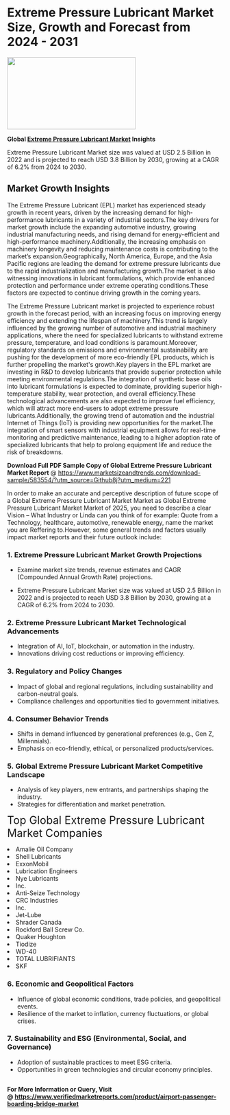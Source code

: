 <H1>Extreme Pressure Lubricant Market Size, Growth and Forecast from 2024 - 2031</H1><img class="aligncenter size-medium wp-image-584254" src="https://thirdeyenews.in/wp-content/uploads/2024/09/Global-Market-Research-300x168.jpeg" alt="" width="300" height="168" /><p><strong>Global&nbsp;<a href="https://www.marketsizeandtrends.com/download-sample/583554/?utm_source=Github8j?utm_medium=221">Extreme Pressure Lubricant Market</a> Insights</strong></p><p>Extreme Pressure Lubricant Market size was valued at USD 2.5 Billion in 2022 and is projected to reach USD 3.8 Billion by 2030, growing at a CAGR of 6.2% from 2024 to 2030.</p><p><h2>Market Growth Insights</h2> <p>The Extreme Pressure Lubricant (EPL) market has experienced steady growth in recent years, driven by the increasing demand for high-performance lubricants in a variety of industrial sectors.The key drivers for market growth include the expanding automotive industry, growing industrial manufacturing needs, and rising demand for energy-efficient and high-performance machinery.Additionally, the increasing emphasis on machinery longevity and reducing maintenance costs is contributing to the market’s expansion.Geographically, North America, Europe, and the Asia Pacific regions are leading the demand for extreme pressure lubricants due to the rapid industrialization and manufacturing growth.The market is also witnessing innovations in lubricant formulations, which provide enhanced protection and performance under extreme operating conditions.These factors are expected to continue driving growth in the coming years.</p> <p>The Extreme Pressure Lubricant market is projected to experience robust growth in the forecast period, with an increasing focus on improving energy efficiency and extending the lifespan of machinery.This trend is largely influenced by the growing number of automotive and industrial machinery applications, where the need for specialized lubricants to withstand extreme pressure, temperature, and load conditions is paramount.Moreover, regulatory standards on emissions and environmental sustainability are pushing for the development of more eco-friendly EPL products, which is further propelling the market's growth.Key players in the EPL market are investing in R&D to develop lubricants that provide superior protection while meeting environmental regulations.The integration of synthetic base oils into lubricant formulations is expected to dominate, providing superior high-temperature stability, wear protection, and overall efficiency.These technological advancements are also expected to improve fuel efficiency, which will attract more end-users to adopt extreme pressure lubricants.Additionally, the growing trend of automation and the industrial Internet of Things (IoT) is providing new opportunities for the market.The integration of smart sensors with industrial equipment allows for real-time monitoring and predictive maintenance, leading to a higher adoption rate of specialized lubricants that help to prolong equipment life and reduce the risk of breakdowns.</p><p><span class=""><strong>Download Full PDF Sample Copy of Global Extreme Pressure Lubricant Market Report</strong> @ <a href="https://www.marketsizeandtrends.com/download-sample/583554/?utm_source=Github8j?utm_medium=221" target="_blank">https://www.marketsizeandtrends.com/download-sample/583554/?utm_source=Github8j?utm_medium=221</a></span></p><p>In order to make an accurate and perceptive description of future scope of a Global&nbsp;Extreme Pressure Lubricant Market Market as Global&nbsp;Extreme Pressure Lubricant Market Market of 2025, you need to describe a clear Vision &ndash; What Industry or Linda can you think of for example: Quote from a Technology, healthcare, automotive, renewable energy, name the market you are Reffering to.However, some general trends and factors usually impact market reports and their future outlook include:</p><h3>1.&nbsp;<strong>Extreme Pressure Lubricant Market Growth Projections</strong></h3><ul><li>Examine market size trends, revenue estimates and CAGR (Compounded Annual Growth Rate) projections.</li><li><p>Extreme Pressure Lubricant Market size was valued at USD 2.5 Billion in 2022 and is projected to reach USD 3.8 Billion by 2030, growing at a CAGR of 6.2% from 2024 to 2030.</p></li></ul><h3>2.&nbsp;<strong>Extreme Pressure Lubricant Market Technological Advancements</strong></h3><ul><li>Integration of AI, IoT, blockchain, or automation in the industry.</li><li>Innovations driving cost reductions or improving efficiency.</li></ul><h3>3.&nbsp;<strong>Regulatory and Policy Changes</strong></h3><ul><li>Impact of global and regional regulations, including sustainability and carbon-neutral goals.</li><li>Compliance challenges and opportunities tied to government initiatives.</li></ul><h3>4.&nbsp;<strong>Consumer Behavior Trends</strong></h3><ul><li>Shifts in demand influenced by generational preferences (e.g., Gen Z, Millennials).</li><li>Emphasis on eco-friendly, ethical, or personalized products/services.</li></ul><h3>5.&nbsp;<strong>Global Extreme Pressure Lubricant Market Competitive Landscape</strong></h3><ul><li>Analysis of key players, new entrants, and partnerships shaping the industry.</li><li>Strategies for differentiation and market penetration.</li></ul><p data-pm-slice="1 1 []"><span style="color: inherit; font-family: inherit; font-size: 25px;">Top Global Extreme Pressure Lubricant Market Companies</span></p><div class="" data-test-id=""><p><li>Amalie Oil Company</li><li> Shell Lubricants</li><li> ExxonMobil</li><li> Lubrication Engineers</li><li> Nye Lubricants</li><li> Inc.</li><li> Anti-Seize Technology</li><li> CRC Industries</li><li> Inc.</li><li> Jet-Lube</li><li> Shrader Canada</li><li> Rockford Ball Screw Co.</li><li> Quaker Houghton</li><li> Tiodize</li><li> WD-40</li><li> TOTAL LUBRIFIANTS</li><li> SKF</li></p></div><h3>6.&nbsp;<strong>Economic and Geopolitical Factors</strong></h3><ul><li>Influence of global economic conditions, trade policies, and geopolitical events.</li><li>Resilience of the market to inflation, currency fluctuations, or global crises.</li></ul><h3>7.&nbsp;<strong>Sustainability and ESG (Environmental, Social, and Governance)</strong></h3><ul><li>Adoption of sustainable practices to meet ESG criteria.</li><li>Opportunities in green technologies and circular economy principles.</li></ul><h2><strong style="font-size: 14px;">For More Information or Query, Visit @&nbsp;</strong><a style="background-color: #ffffff; font-size: 14px;" href="https://www.marketsizeandtrends.com/report/extreme-pressure-lubricant-market/" target="_blank">https://www.verifiedmarketreports.com/product/airport-passenger-boarding-bridge-market</a></h2>